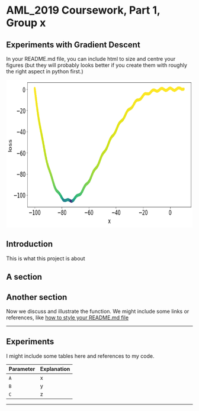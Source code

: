 # AML_2019 Coursework, Part 1, Group x
Experiments with Gradient Descent
---

In your README.md file, you can include html to size and centre your figures (but they will probably looks better if you create them with roughly the right aspect in python first.)
<p align="center">
  <img width="600" height="400" src="https://github.com/alanchalk/aml_2019_gd/blob/master/images/04a_loss_function.png"/600/400>
</p>

## Introduction
This is what this project is about

## A section

## Another section
Now we discuss and illustrate the function.  We might include some links or references, like [how to style your README.md file](https://sindresorhus.com/github-markdown-css/)

---
## Experiments

I might include some tables here and references to my code.

| Parameter      | Explanation |
|----------------|-------------|
|`A`             | x           |
|`B`             | y           |
|`C`             | z           |

---

